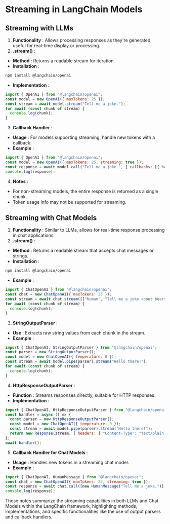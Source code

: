 # Streaming in LangChain Models
## Streaming with LLMs 
1. **Functionality** : Allows processing responses as they're generated, useful for real-time display or processing. 
2. **.stream()** : 
- **Method** : Returns a readable stream for iteration. 
- **Installation** :

```bash
npm install @langchain/openai
``` 
- **Implementation** :

```javascript
import { OpenAI } from "@langchain/openai";
const model = new OpenAI({ maxTokens: 25 });
const stream = await model.stream("Tell me a joke.");
for await (const chunk of stream) {
  console.log(chunk);
}
``` 
3. **Callback Handler** : 
- **Usage** : For models supporting streaming, handle new tokens with a callback. 
- **Example** :

```javascript
import { OpenAI } from "@langchain/openai";
const model = new OpenAI({ maxTokens: 25, streaming: true });
const response = await model.call("Tell me a joke.", { callbacks: [{ handleLLMNewToken(token: string) { console.log({ token }); }, }] });
console.log(response);
``` 
4. **Notes** :
- For non-streaming models, the entire response is returned as a single chunk.
- Token usage info may not be supported for streaming.
## Streaming with Chat Models 
1. **Functionality** : Similar to LLMs, allows for real-time response processing in chat applications. 
2. **.stream()** : 
- **Method** : Returns a readable stream that accepts chat messages or strings. 
- **Installation** :

```bash
npm install @langchain/openai
``` 
- **Example** :

```javascript
import { ChatOpenAI } from "@langchain/openai";
const chat = new ChatOpenAI({ maxTokens: 25 });
const stream = await chat.stream([["human", "Tell me a joke about bears."]]);
for await (const chunk of stream) {
  console.log(chunk);
}
``` 
3. **StringOutputParser** : 
- **Use** : Extracts raw string values from each chunk in the stream. 
- **Example** :

```javascript
import { ChatOpenAI, StringOutputParser } from "@langchain/openai";
const parser = new StringOutputParser();
const model = new ChatOpenAI({ temperature: 0 });
const stream = await model.pipe(parser).stream("Hello there!");
for await (const chunk of stream) {
  console.log(chunk);
}
``` 
4. **HttpResponseOutputParser** : 
- **Function** : Streams responses directly, suitable for HTTP responses. 
- **Implementation** :

```javascript
import { ChatOpenAI, HttpResponseOutputParser } from "@langchain/openai";
const handler = async () => {
  const parser = new HttpResponseOutputParser();
  const model = new ChatOpenAI({ temperature: 0 });
  const stream = await model.pipe(parser).stream("Hello there!");
  return new Response(stream, { headers: { "Content-Type": "text/plain; charset=utf-8" } });
};
await handler();
``` 
5. **Callback Handler for Chat Models** : 
- **Usage** : Handles new tokens in a streaming chat model. 
- **Example** :

```javascript
import { ChatOpenAI, HumanMessage } from "@langchain/openai";
const chat = new ChatOpenAI({ maxTokens: 25, streaming: true });
const response = await chat.call([new HumanMessage("Tell me a joke.")], { callbacks: [{ handleLLMNewToken(token: string) { console.log({ token }); }, }] });
console.log(response);
```

These notes summarize the streaming capabilities in both LLMs and Chat Models within the LangChain framework, highlighting methods, implementations, and specific functionalities like the use of output parsers and callback handlers.
